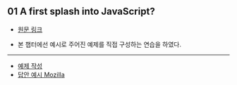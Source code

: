 ## 01 A first splash into JavaScript?

* [원문 링크](https://developer.mozilla.org/ko/docs/Learn/JavaScript/First_steps/A_first_splash)

* 본 챕터에선 예시로 주어진 예제를 직접 구성하는 연습을 하였다.

---

* [예제 작성](./srcs/01_first-splash/mine)
* [답안 예시 Mozilla](./srcs/01_first-splash/mdn)